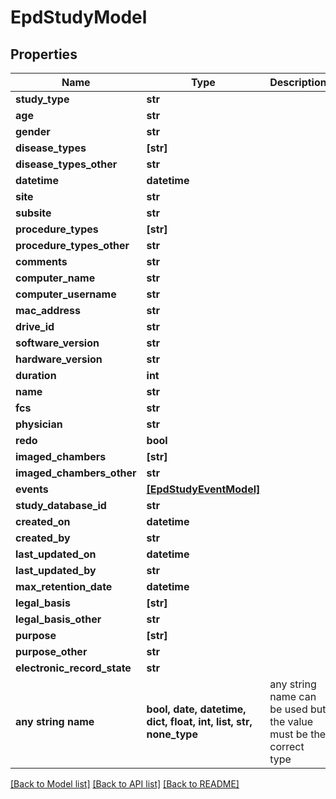 # EpdStudyModel


## Properties
Name | Type | Description | Notes
------------ | ------------- | ------------- | -------------
**study_type** | **str** |  | 
**age** | **str** |  | [optional] 
**gender** | **str** |  | [optional] 
**disease_types** | **[str]** |  | [optional] 
**disease_types_other** | **str** |  | [optional] 
**datetime** | **datetime** |  | [optional] 
**site** | **str** |  | [optional] 
**subsite** | **str** |  | [optional] 
**procedure_types** | **[str]** |  | [optional] 
**procedure_types_other** | **str** |  | [optional] 
**comments** | **str** |  | [optional] 
**computer_name** | **str** |  | [optional] 
**computer_username** | **str** |  | [optional] 
**mac_address** | **str** |  | [optional] 
**drive_id** | **str** |  | [optional] 
**software_version** | **str** |  | [optional] 
**hardware_version** | **str** |  | [optional] 
**duration** | **int** |  | [optional] 
**name** | **str** |  | [optional] 
**fcs** | **str** |  | [optional] 
**physician** | **str** |  | [optional] 
**redo** | **bool** |  | [optional] 
**imaged_chambers** | **[str]** |  | [optional] 
**imaged_chambers_other** | **str** |  | [optional] 
**events** | [**[EpdStudyEventModel]**](EpdStudyEventModel.md) |  | [optional] 
**study_database_id** | **str** |  | [optional] 
**created_on** | **datetime** |  | [optional] 
**created_by** | **str** |  | [optional] 
**last_updated_on** | **datetime** |  | [optional] 
**last_updated_by** | **str** |  | [optional] 
**max_retention_date** | **datetime** |  | [optional] 
**legal_basis** | **[str]** |  | [optional] 
**legal_basis_other** | **str** |  | [optional] 
**purpose** | **[str]** |  | [optional] 
**purpose_other** | **str** |  | [optional] 
**electronic_record_state** | **str** |  | [optional] 
**any string name** | **bool, date, datetime, dict, float, int, list, str, none_type** | any string name can be used but the value must be the correct type | [optional]

[[Back to Model list]](../README.md#documentation-for-models) [[Back to API list]](../README.md#documentation-for-api-endpoints) [[Back to README]](../README.md)


